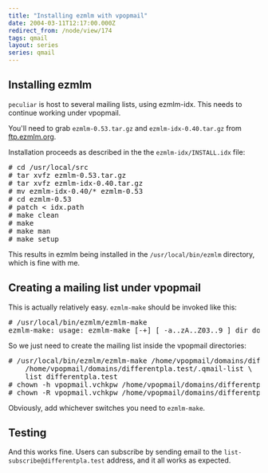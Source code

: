 ```yaml
---
title: "Installing ezmlm with vpopmail"
date: 2004-03-11T12:17:00.000Z
redirect_from: /node/view/174
tags: qmail
layout: series
series: qmail
---
```


## Installing ezmlm

`peculiar` is host to several mailing lists, using ezmlm-idx. This needs to continue working under vpopmail.

You'll need to grab `ezmlm-0.53.tar.gz` and `ezmlm-idx-0.40.tar.gz` from [ftp.ezmlm.org](ftp://ftp.ezmlm.org/pub/patches/).

Installation proceeds as described in the the `ezmlm-idx/INSTALL.idx` file:

<pre># cd /usr/local/src
# tar xvfz ezmlm-0.53.tar.gz
# tar xvfz ezmlm-idx-0.40.tar.gz
# mv ezmlm-idx-0.40/* ezmlm-0.53
# cd ezmlm-0.53
# patch < idx.path
# make clean
# make
# make man
# make setup</pre>

This results in ezmlm being installed in the `/usr/local/bin/ezmlm` directory, which is fine with me.
## Creating a mailing list under vpopmail

This is actually relatively easy. `ezmlm-make` should be invoked like this:

<pre># /usr/local/bin/ezmlm/ezmlm-make
ezmlm-make: usage: ezmlm-make [-+] [ -a..zA..Z03..9 ] dir dot local host</pre>

So we just need to create the mailing list inside the vpopmail directories:

<pre># /usr/local/bin/ezmlm/ezmlm-make /home/vpopmail/domains/differentpla.test/list \
    /home/vpopmail/domains/differentpla.test/.qmail-list \
    list differentpla.test
# chown -h vpopmail.vchkpw /home/vpopmail/domains/differentpla.test/.qmail-list*
# chown -R vpopmail.vchkpw /home/vpopmail/domains/differentpla.test/list</pre>

Obviously, add whichever switches you need to `ezmlm-make`.

## Testing

And this works fine. Users can subscribe by sending email to the `list-subscribe@differentpla.test` address, and it all works as expected.
